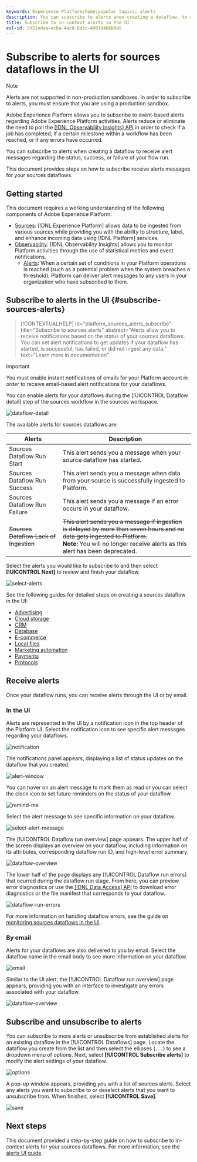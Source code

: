 ```yaml
---
keywords: Experience Platform;home;popular topics; alerts
description: You can subscribe to alerts when creating a dataflow, to receive alert messages regarding the status, success, or failure of your flow run.
title: Subscribe to in-context alerts in the UI
exl-id: 5d51edaa-ecba-4ac0-8d3c-49010466b9a5
---
```

# Subscribe to alerts for sources dataflows in the UI

>[!NOTE]
>
>Alerts are not supported in non-production sandboxes. In order to subscribe to alerts, you must ensure that you are using a production sandbox.

Adobe Experience Platform allows you to subscribe to event-based alerts regarding Adobe Experience Platform activities. Alerts reduce or eliminate the need to poll the [[!DNL Observability Insights] API](../../../observability/api/overview.md) in order to check if a job has completed, if a certain milestone within a workflow has been reached, or if any errors have occurred.

You can subscribe to alerts when creating a dataflow to receive alert messages regarding the status, success, or failure of your flow run.

This document provides steps on how to subscribe receive alerts messages for your sources dataflows.

## Getting started

This document requires a working understanding of the following components of Adobe Experience Platform:

* [Sources](../../home.md): [!DNL Experience Platform] allows data to be ingested from various sources while providing you with the ability to structure, label, and enhance incoming data using [!DNL Platform] services.
* [Observability](../../../observability/home.md): [!DNL Observability Insights] allows you to monitor Platform activities through the use of statistical metrics and event notifications.
  * [Alerts](../../../observability/alerts/overview.md): When a certain set of conditions in your Platform operations is reached (such as a potential problem when the system breaches a threshold), Platform can deliver alert messages to any users in your organization who have subscribed to them.

## Subscribe to alerts in the UI {#subscribe-sources-alerts}

>[!CONTEXTUALHELP]
>id="platform_sources_alerts_subscribe"
>title="Subscribe to sources alerts"
>abstract="Alerts allow you to receive notifications based on the status of your sources dataflows. You can set alert notifications to get updates if your dataflow has started, is successful, has failed, or did not ingest any data."
>text="Learn more in documentation"

>[!IMPORTANT]
>
>You must enable instant notifications of emails for your Platform account in order to receive email-based alert notifications for your dataflows.

You can enable alerts for your dataflows during the [!UICONTROL Dataflow detail] step of the sources workflow in the sources workspace.

![dataflow-detail](../../images/tutorials/alerts/dataflow-detail.png)

The available alerts for sources dataflows are:

| Alerts | Description |
| --- | --- |
| Sources Dataflow Run Start | This alert sends you a message when your source dataflow has started. |
| Sources Dataflow Run Success | This alert sends you a message when data from your source is successfully ingested to Platform. |
| Sources Dataflow Run Failure | This alert sends you a message if an error occurs in your dataflow. |
| ~~Sources Dataflow Lack of Ingestion~~ | ~~This alert sends you a message if ingestion is delayed by more than seven hours and no data gets ingested to Platform.~~ <br>**Note:** You will no longer receive alerts as this alert has been deprecated.|

Select the alerts you would like to subscribe to and then select **[!UICONTROL Next]** to review and finish your dataflow.

![select-alerts](../../images/tutorials/alerts/select-alerts.png)

See the following guides for detailed steps on creating a sources dataflow in the UI:

* [Advertising](./dataflow/advertising.md)
* [Cloud storage](./dataflow/batch/cloud-storage.md)
* [CRM](./dataflow/crm.md)
* [Database](./dataflow/databases.md)
* [E-commerce](./dataflow/ecommerce.md)
* [Local files](./create/local-system/local-file-upload.md)
* [Marketing automation](./dataflow/marketing-automation.md)
* [Payments](./dataflow/payments.md)
* [Protocols](./dataflow/protocols.md)

## Receive alerts

Once your dataflow runs, you can receive alerts through the UI or by email.

### In the UI

Alerts are represented in the UI by a notification icon in the top header of the Platform UI. Select the notification icon to see specific alert messages regarding your dataflows.

![notification](../../images/tutorials/alerts/notification.png)

The notifications panel appears, displaying a list of status updates on the dataflow that you created.

![alert-window](../../images/tutorials/alerts/alert-window.png)

You can hover on an alert message to mark them as read or you can select the clock icon to set future reminders on the status of your dataflow.

![remind-me](../../images/tutorials/alerts/remind-me.png)

Select the alert message to see specific information on your dataflow.

![select-alert-message](../../images/tutorials/alerts/select-alert-message.png)

The [!UICONTROL Dataflow run overview] page appears. The upper half of the screen displays an overview on your dataflow, including information on its attributes, corresponding dataflow run ID, and high-level error summary.

![dataflow-overview](../../images/tutorials/alerts/dataflow-overview.png)

The lower half of the page displays any [!UICONTROL Dataflow run errors] that ocurred during the dataflow run stage. From here, you can preview error diagnostics or use the [[!DNL Data Access] API](https://www.adobe.io/experience-platform-apis/references/data-access/) to download error diagnostics or the file manifest that corresponds to your dataflow.

![dataflow-run-errors](../../images/tutorials/alerts/dataflow-run-error.png)

For more information on handling dataflow errors, see the guide on [monitoring sources dataflows in the UI](../../../dataflows/ui/monitor-sources.md).

### By email

Alerts for your dataflows are also delivered to you by email. Select the dataflow name in the email body to see more information on your dataflow.

![email](../../images/tutorials/alerts/email.png)

Similar to the UI alert, the [!UICONTROL Dataflow run overview] page appears, providing you with an interface to investigate any errors associated with your dataflow.

![dataflow-overview](../../images/tutorials/alerts/dataflow-overview.png)

## Subscribe and unsubscribe to alerts

You can subscribe to more alerts or unsubscribe from established alerts for an existing dataflow in the [!UICONTROL Dataflows] page. Locate the dataflow you create from the list and then select the ellipses (`...`) to see a dropdown menu of options. Next, select **[!UICONTROL Subscribe alerts]** to modify the alert settings of your dataflow.

![options](../../images/tutorials/alerts/options.png)

A pop-up window appears, providing you with a list of sources alerts. Select any alerts you want to subscribe to or deselect alerts that you want to unsubscribe from. When finished, select **[!UICONTROL Save]**.

![save](../../images/tutorials/alerts/save.png)

## Next steps

This document provided a step-by-step guide on how to subscribe to in-context alerts for your sources dataflows. For more information, see the [alerts UI guide](../../../observability/alerts/ui.md).